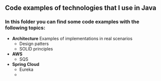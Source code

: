 ## Code examples of technologies that I use in Java
### In this folder you can find some code examples with the following topics:
- **Architecture** Examples of implementations in real scenarios
  - Design patters
  - SOLID principles
- **AWS**
  - SQS
- **Spring Cloud**
  - Eureka
  - 
  
